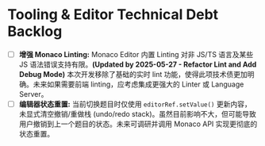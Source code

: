 # Tooling & Editor Technical Debt Backlog

- [ ] **增强 Monaco Linting:** Monaco Editor 内置 Linting 对非 JS/TS 语言及某些 JS 语法错误支持有限。**(Updated by 2025-05-27 - Refactor Lint and Add Debug Mode)** 本次开发移除了基础的实时 lint 功能，使得此项技术债更加明确。未来如果需要前端 linting，应考虑集成更强大的 Linter 或 Language Server。
- [ ] **编辑器状态重置:** 当前切换题目时仅使用 `editorRef.setValue()` 更新内容，未显式清空撤销/重做栈 (undo/redo stack)。虽然目前影响不大，但可能导致用户撤销到上一个题目的状态。未来可调研并调用 Monaco API 实现更彻底的状态重置。
